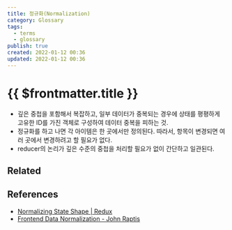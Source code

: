 ```yaml
---
title: 정규화(Normalization)
category: Glossary
tags:
  - terms
  - glossary
publish: true
created: 2022-01-12 00:36
updated: 2022-01-12 00:36
---
```


# {{ $frontmatter.title }}

- 깊은 중첩을 포함해서 복잡하고, 일부 데이터가 중복되는 경우에 상태를 평평하게 고유한 ID를 가진 객체로 구성하여 데이터 중복을 피하는 것.
- 정규화를 하고 나면 각 아이템은 한 곳에서만 정의된다. 따라서, 항목이 변경되면 여러 곳에서 변경하려고 할 필요가 없다.
- reducer의 논리가 깊은 수준의 중첩을 처리할 필요가 없이 간단하고 일관된다.

## Related

## References

- [Normalizing State Shape | Redux](https://redux.js.org/usage/structuring-reducers/normalizing-state-shape)
- [Frontend Data Normalization - John Raptis](https://www.johnraptis.dev/frontend-data-normalization/)
